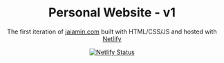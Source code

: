 <h1 align="center">
  Personal Website - v1
</h1>
<p align="center">
  The first iteration of <a href="https://jaiamin.com" target="_blank">jaiamin.com</a> built with HTML/CSS/JS and hosted with <a href="https://www.netlify.com/" target="__blank">Netlify</a>
</p>

<p align="center">
  <a href="https://app.netlify.com/sites/jamino-v1/deploys" target="_blank">
    <img src="https://api.netlify.com/api/v1/badges/47bbab0b-8270-4333-b00a-b1f61570d8b9/deploy-status" alt="Netlify Status" />
  </a>
</p>
